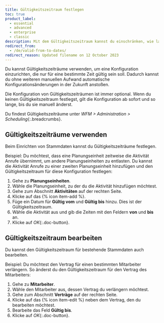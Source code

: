 ```yaml
---
title: Gültigkeitszeitraum festlegen
toc: true
product_label:
  - essential
  - advanced
  - enterprise
  - classic
description: Mit dem Gültigkeitszeitraum kannst du einschränken, wie lange bestimmte Konfigurationselemente gültig sind.
redirect_from:
  - /de/valid-from-to-dates/
redirect_reason: Updated filename on 12 October 2023
---
```


Du kannst Gültigkeitszeiträume verwenden, um eine Konfiguration einzurichten, die nur für eine bestimmte Zeit gültig sein soll. Dadurch kannst du ohne weiteren manuellen Aufwand automatische Konfigurationsänderungen in der Zukunft anstoßen.

Die Konfiguration von Gültigkeitszeiträumen ist immer optional. Wenn du keinen Gültigkeitszeitraum festlegst, gilt die Konfiguration ab sofort und so lange, bis du sie manuell änderst.

Du findest Gültigkeitszeiträume unter _WFM > Administration > Scheduling_{:.breadcrumbs}.

## Gültigkeitszeiträume verwenden

Beim Einrichten von Stammdaten kannst du Gültigkeitszeiträume festlegen. 

Beispiel: Du möchtest, dass eine Planungseinheit zeitweise die Aktivität Anrufe übernimmt, um andere Planungseinheiten zu entlasten. Du kannst die Aktivität Anrufe zu einer zweiten Planungseinheit hinzufügen und den Gültigkeitszeitraum für diese Konfiguration festlegen:

1. Gehe zu **Planungseinheiten**.
2. Wähle die Planungseinheit, zu der du die Aktivität hinzufügen möchtest.
3. Gehe zum Abschnitt **Aktivitäten** auf der rechten Seite.
4. Klicke auf das {% icon item-add %}.
5. Füge ein Datum für **Gültig vom** und **Gültig bis** hinzu. Dies ist der Gültigkeitszeitraum.
6. Wähle die Aktivität aus und gib die Zeiten mit den Feldern **von** und **bis** an.
7. Klicke auf _OK_{:.doc-button}.

## Gültigkeitszeitraum bearbeiten

Du kannst den Gültigkeitszeitraum für bestehende Stammdaten auch bearbeiten. 

Beispiel: Du möchtest den Vertrag für einen bestimmten Mitarbeiter verlängern. So änderst du den Gültigkeitszeitraum für den Vertrag des Mitarbeiters:

1. Gehe zu **Mitarbeiter**.
2. Wähle den Mitarbeiter aus, dessen Vertrag du verlängern möchtest.
3. Gehe zum Abschnitt **Verträge** auf der rechten Seite.
4. Klicke auf das {% icon item-edit %} neben dem Vertrag, den du bearbeiten möchtest.
5. Bearbeite das Feld **Gültig bis**.
6. Klicke auf _OK_{:.doc-button}.
